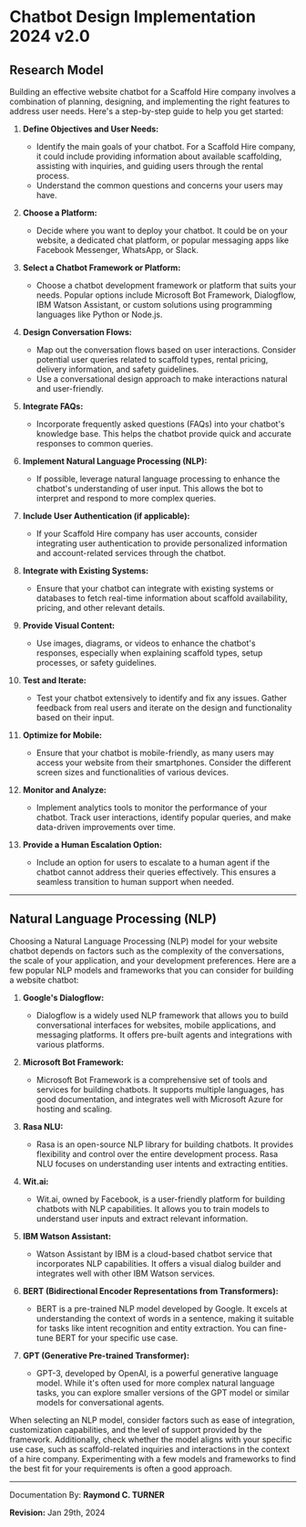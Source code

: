 # Chatbot Design Implementation 2024 v2.0

## Research Model

Building an effective website chatbot for a Scaffold Hire company involves a combination of planning, designing, and implementing the right features to address user needs. Here's a step-by-step guide to help you get started:

1. **Define Objectives and User Needs:**
   - Identify the main goals of your chatbot. For a Scaffold Hire company, it could include providing information about available scaffolding, assisting with inquiries, and guiding users through the rental process.
   - Understand the common questions and concerns your users may have.

2. **Choose a Platform:**
   - Decide where you want to deploy your chatbot. It could be on your website, a dedicated chat platform, or popular messaging apps like Facebook Messenger, WhatsApp, or Slack.

3. **Select a Chatbot Framework or Platform:**
   - Choose a chatbot development framework or platform that suits your needs. Popular options include Microsoft Bot Framework, Dialogflow, IBM Watson Assistant, or custom solutions using programming languages like Python or Node.js.

4. **Design Conversation Flows:**
   - Map out the conversation flows based on user interactions. Consider potential user queries related to scaffold types, rental pricing, delivery information, and safety guidelines.
   - Use a conversational design approach to make interactions natural and user-friendly.

5. **Integrate FAQs:**
   - Incorporate frequently asked questions (FAQs) into your chatbot's knowledge base. This helps the chatbot provide quick and accurate responses to common queries.

6. **Implement Natural Language Processing (NLP):**
   - If possible, leverage natural language processing to enhance the chatbot's understanding of user input. This allows the bot to interpret and respond to more complex queries.

7. **Include User Authentication (if applicable):**
   - If your Scaffold Hire company has user accounts, consider integrating user authentication to provide personalized information and account-related services through the chatbot.

8. **Integrate with Existing Systems:**
   - Ensure that your chatbot can integrate with existing systems or databases to fetch real-time information about scaffold availability, pricing, and other relevant details.

9. **Provide Visual Content:**
   - Use images, diagrams, or videos to enhance the chatbot's responses, especially when explaining scaffold types, setup processes, or safety guidelines.

10. **Test and Iterate:**
    - Test your chatbot extensively to identify and fix any issues. Gather feedback from real users and iterate on the design and functionality based on their input.

11. **Optimize for Mobile:**
    - Ensure that your chatbot is mobile-friendly, as many users may access your website from their smartphones. Consider the different screen sizes and functionalities of various devices.

12. **Monitor and Analyze:**
    - Implement analytics tools to monitor the performance of your chatbot. Track user interactions, identify popular queries, and make data-driven improvements over time.

13. **Provide a Human Escalation Option:**
    - Include an option for users to escalate to a human agent if the chatbot cannot address their queries effectively. This ensures a seamless transition to human support when needed.

---

## Natural Language Processing (NLP)

Choosing a Natural Language Processing (NLP) model for your website chatbot depends on factors such as the complexity of the conversations, the scale of your application, and your development preferences. Here are a few popular NLP models and frameworks that you can consider for building a website chatbot:

1. **Google's Dialogflow:**
   - Dialogflow is a widely used NLP framework that allows you to build conversational interfaces for websites, mobile applications, and messaging platforms. It offers pre-built agents and integrations with various platforms.

2. **Microsoft Bot Framework:**
   - Microsoft Bot Framework is a comprehensive set of tools and services for building chatbots. It supports multiple languages, has good documentation, and integrates well with Microsoft Azure for hosting and scaling.

3. **Rasa NLU:**
   - Rasa is an open-source NLP library for building chatbots. It provides flexibility and control over the entire development process. Rasa NLU focuses on understanding user intents and extracting entities.

4. **Wit.ai:**
   - Wit.ai, owned by Facebook, is a user-friendly platform for building chatbots with NLP capabilities. It allows you to train models to understand user inputs and extract relevant information.

5. **IBM Watson Assistant:**
   - Watson Assistant by IBM is a cloud-based chatbot service that incorporates NLP capabilities. It offers a visual dialog builder and integrates well with other IBM Watson services.

6. **BERT (Bidirectional Encoder Representations from Transformers):**
   - BERT is a pre-trained NLP model developed by Google. It excels at understanding the context of words in a sentence, making it suitable for tasks like intent recognition and entity extraction. You can fine-tune BERT for your specific use case.

7. **GPT (Generative Pre-trained Transformer):**
   - GPT-3, developed by OpenAI, is a powerful generative language model. While it's often used for more complex natural language tasks, you can explore smaller versions of the GPT model or similar models for conversational agents.

When selecting an NLP model, consider factors such as ease of integration, customization capabilities, and the level of support provided by the framework. Additionally, check whether the model aligns with your specific use case, such as scaffold-related inquiries and interactions in the context of a hire company. Experimenting with a few models and frameworks to find the best fit for your requirements is often a good approach.

---

Documentation By: **Raymond C. TURNER**

**Revision:** Jan 29th, 2024